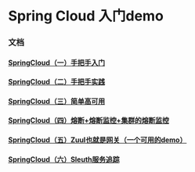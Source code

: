 # Spring Cloud 入门demo
### 文档
#### [SpringCloud（一）手把手入门]([https://blog.csdn.net/qq_38626595/article/details/88900121])
#### [SpringCloud（二）手把手实践]([https://blog.csdn.net/qq_38626595/article/details/88970491])
#### [SpringCloud（三）简单高可用]([https://blog.csdn.net/qq_38626595/article/details/89025620])
#### [SpringCloud（四）熔断+熔断监控+集群的熔断监控]([https://blog.csdn.net/qq_38626595/article/details/89491733])
#### [SpringCloud（五）Zuul也就是网关（一个可用的demo）]([https://blog.csdn.net/qq_38626595/article/details/93602569])
#### [SpringCloud（六）Sleuth服务追踪]([https://blog.csdn.net/qq_38626595/article/details/94576795])
